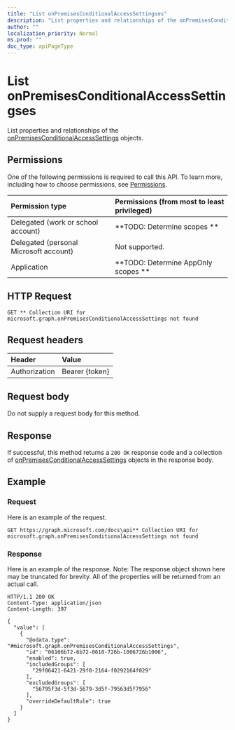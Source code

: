 ```yaml
---
title: "List onPremisesConditionalAccessSettingses"
description: "List properties and relationships of the onPremisesConditionalAccessSettings objects."
author: ""
localization_priority: Normal
ms.prod: ""
doc_type: apiPageType
---
```


# List onPremisesConditionalAccessSettingses

List properties and relationships of the [onPremisesConditionalAccessSettings](../resources/onpremisesconditionalaccesssettings.md) objects.

## Permissions
One of the following permissions is required to call this API. To learn more, including how to choose permissions, see [Permissions](/concepts/permissions-reference.md).

|Permission type|Permissions (from most to least privileged)|
|:---|:---|
|Delegated (work or school account)|**TODO: Determine scopes **|
|Delegated (personal Microsoft account)|Not supported.|
|Application|**TODO: Determine AppOnly scopes **|

## HTTP Request
<!-- {
  "blockType": "ignored"
}
-->
``` http
GET ** Collection URI for microsoft.graph.onPremisesConditionalAccessSettings not found
```

## Request headers
|Header|Value|
|:---|:---|
|Authorization|Bearer {token}|

## Request body
Do not supply a request body for this method.

## Response
If successful, this method returns a `200 OK` response code and a collection of [onPremisesConditionalAccessSettings](../resources/onpremisesconditionalaccesssettings.md) objects in the response body.

## Example

### Request
Here is an example of the request.
<!-- {
  "blockType": "request",
  "name": "get_onpremisesconditionalaccesssettings"
}
-->
``` http
GET https://graph.microsoft.com/docs\api** Collection URI for microsoft.graph.onPremisesConditionalAccessSettings not found
```

### Response
Here is an example of the response. Note: The response object shown here may be truncated for brevity. All of the properties will be returned from an actual call.
<!-- {
  "blockType": "response",
  "truncated": true,
  "@odata.type": "collection(microsoft.graph.onpremisesconditionalaccesssettings)"
}
-->
``` http
HTTP/1.1 200 OK
Content-Type: application/json
Content-Length: 397

{
  "value": [
    {
      "@odata.type": "#microsoft.graph.onPremisesConditionalAccessSettings",
      "id": "06106b72-6b72-0610-726b-1006726b1006",
      "enabled": true,
      "includedGroups": [
        "29f06421-6421-29f0-2164-f0292164f029"
      ],
      "excludedGroups": [
        "56795f3d-5f3d-5679-3d5f-79563d5f7956"
      ],
      "overrideDefaultRule": true
    }
  ]
}
```


